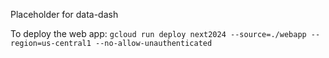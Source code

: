 Placeholder for data-dash

To deploy the web app:
`gcloud run deploy next2024 --source=./webapp --region=us-central1 --no-allow-unauthenticated`